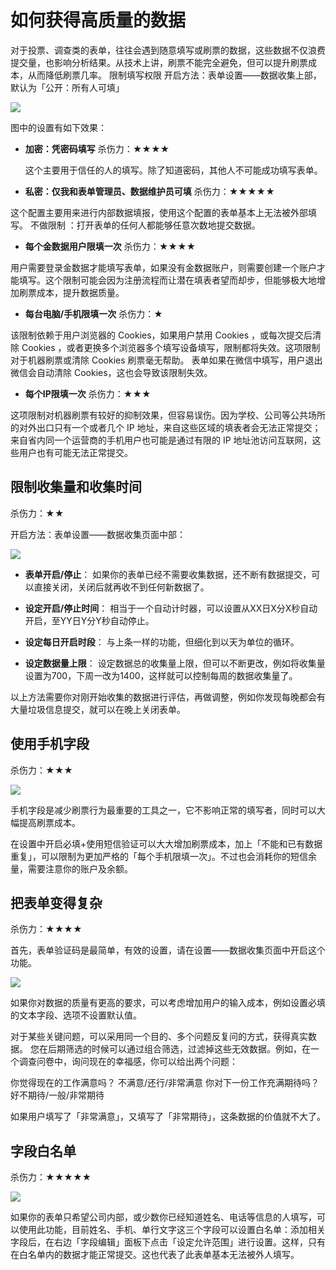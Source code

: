 # 如何获得高质量的数据

对于投票、调查类的表单，往往会遇到随意填写或刷票的数据，这些数据不仅浪费提交量，也影响分析结果。从技术上讲，刷票不能完全避免，但可以提升刷票成本，从而降低刷票几率。
限制填写权限
开启方法：表单设置——数据收集上部，默认为「公开：所有人可填」

![](https://dn-shimo-image.qbox.me/HPKM3py4ZPkPBe2G/image.png)

图中的设置有如下效果：

* **加密：凭密码填写** 杀伤力：★★★★

  这个主要用于信任的人的填写。除了知道密码，其他人不可能成功填写表单。

* **私密：仅我和表单管理员、数据维护员可填** 杀伤力：★★★★★


这个配置主要用来进行内部数据填报，使用这个配置的表单基本上无法被外部填写。
不做限制 ：打开表单的任何人都能够任意次数地提交数据。

* **每个金数据用户限填一次** 杀伤力：★★★★

用户需要登录金数据才能填写表单，如果没有金数据账户，则需要创建一个账户才能填写。这个限制可能会因为注册流程而让潜在填表者望而却步，但能够极大地增加刷票成本，提升数据质量。

* **每台电脑\/手机限填一次** 杀伤力：★

该限制依赖于用户浏览器的 Cookies，如果用户禁用 Cookies ，或每次提交后清除 Cookies ，或者更换多个浏览器多个填写设备填写，限制都将失效。这项限制对于机器刷票或清除 Cookies 刷票毫无帮助。 表单如果在微信中填写，用户退出微信会自动清除 Cookies，这也会导致该限制失效。

* **每个IP限填一次** 杀伤力：★★★

这项限制对机器刷票有较好的抑制效果，但容易误伤。因为学校、公司等公共场所的对外出口只有一个或者几个 IP 地址，来自这些区域的填表者会无法正常提交；来自省内同一个运营商的手机用户也可能是通过有限的 IP 地址池访问互联网，这些用户也有可能无法正常提交。

## 限制收集量和收集时间

杀伤力：★★

开启方法：表单设置——数据收集页面中部：

![](https://dn-shimo-image.qbox.me/kHek3jcwuxgj9wlb/image.png)

* **表单开启\/停止**： 如果你的表单已经不需要收集数据，还不断有数据提交，可以直接关闭，关闭后就再收不到任何新数据了。

* **设定开启\/停止时间**： 相当于一个自动计时器，可以设置从XX日X分X秒自动开启，至YY日Y分Y秒自动停止。

* **设定每日开启时段**：
  与上条一样的功能，但细化到以天为单位的循环。

* **设定数据量上限**： 设定数据总的收集量上限，但可以不断更改，例如将收集量设置为700，下周一改为1400，这样就可以控制每周的数据收集量了。


以上方法需要你对刚开始收集的数据进行评估，再做调整，例如你发现每晚都会有大量垃圾信息提交，就可以在晚上关闭表单。

## 使用手机字段

杀伤力：★★★

![](https://dn-shimo-image.qbox.me/g94tjdONILs2bMGX/image.png)

手机字段是减少刷票行为最重要的工具之一，它不影响正常的填写者，同时可以大幅提高刷票成本。

在设置中开启必填+使用短信验证可以大大增加刷票成本，加上「不能和已有数据重复」，可以限制为更加严格的「每个手机限填一次」。不过也会消耗你的短信余量，需要注意你的账户及余额。

## 把表单变得复杂

杀伤力：★★★★

首先，表单验证码是最简单，有效的设置，请在设置——数据收集页面中开启这个功能。

![](https://dn-shimo-image.qbox.me/nB3aJJfnVGk9DbLk/image.png)

如果你对数据的质量有更高的要求，可以考虑增加用户的输入成本，例如设置必填的文本字段、选项不设置默认值。

对于某些关键问题，可以采用同一个目的、多个问题反复问的方式，获得真实数据。 您在后期筛选的时候可以通过组合筛选，过滤掉这些无效数据。例如，在一个调查问卷中，询问现在的幸福感，你可以给出两个问题：

你觉得现在的工作满意吗？ 不满意\/还行\/非常满意
你对下一份工作充满期待吗？ 好不期待\/一般\/非常期待

如果用户填写了「非常满意」，又填写了「非常期待」，这条数据的价值就不大了。

## 字段白名单

杀伤力：★★★★★

![](https://dn-shimo-image.qbox.me/moMWriw86p8lneLD/image.png)

如果你的表单只希望公司内部，或少数你已经知道姓名、电话等信息的人填写，可以使用此功能，目前姓名、手机、单行文字这三个字段可以设置白名单：添加相关字段后，在右边「字段编辑」面板下点击「设定允许范围」进行设置。这样，只有在白名单内的数据才能正常提交。这也代表了此表单基本无法被外人填写。

